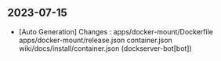 
## 2023-07-15
 * [Auto Generation] Changes : apps/docker-mount/Dockerfile apps/docker-mount/release.json container.json wiki/docs/install/container.json (dockserver-bot[bot])
